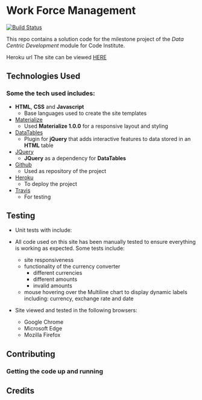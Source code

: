 # Work Force Management

[![Build Status](https://travis-ci.com/josep-pujol/learning_dcd-workforce-management.svg?token=mpvYNnPLPqbCpUvpUExD&branch=master)](https://travis-ci.com/josep-pujol/learning_dcd-workforce-management)

This repo contains a solution code for the milestone project of the *Data Centric Development* module for Code Institute.


Heroku url
The site can be viewed [HERE](https://dcd-workforce-management.herokuapp.com/)



## Technologies Used

### Some the tech used includes:

- **HTML**, **CSS** and **Javascript**
    - Base languages used to create the site templates
- [Materialize](https://materializecss.com)
    - Used **Materialize 1.0.0** for a responsive layout and styling
- [DataTables](https://datatables.net)
    - Plugin for **jQuery** that adds interactive features to data stored in an **HTML** table
- [JQuery](https://jquery.com)
    - **JQuery** as a dependency for **DataTables**
- [Github](https://github.com)
    - Used as repository of the project 
- [Heroku](https://heroku.com)
    - To deploy the project
- [Travis](https://travis-ci.org/)
    - For testing



## Testing
- Unit tests with  include:
   
- All code used on this site has been manually tested to ensure everything is working as expected. Some tests include:
    - site responsiveness
    - functionality of the currency converter
        - different currencies 
        - different amounts
        - invalid amounts
    - mouse hovering over the Multiline chart to display dynamic labels including: currency, exchange rate and date
- Site viewed and tested in the following browsers:
  - Google Chrome
  - Microsoft Edge
  - Mozilla Firefox



## Contributing
 
### Getting the code up and running


## Credits
